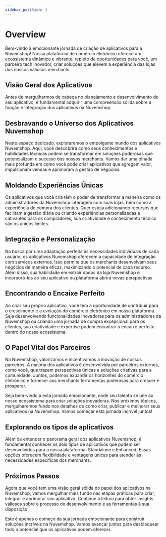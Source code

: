 ```yaml
---
sidebar_position: 1
---
```


# Overview

Bem-vindo à emocionante jornada de criação de aplicativos para a Nuvemshop! Nossa plataforma de comércio eletrônico oferece um ecossistema dinâmico e vibrante, repleto de oportunidades para você, um parceiro tech inovador, criar soluções que elevem a experiência das lojas dos nossos valiosos merchants.

## Visão Geral dos Aplicativos

Antes de mergulharmos de cabeça no planejamento e desenvolvimento do seu aplicativo, é fundamental adquirir uma compreensão sólida sobre a função e integração dos aplicativos na Nuvemshop.

## Desbravando o Universo dos Aplicativos Nuvemshop

Neste espaço dedicado, exploraremos o empolgante mundo dos aplicativos Nuvemshop. Aqui, você descobrirá como seus conhecimentos e habilidades técnicas podem se transformar em soluções poderosas que potencializam o sucesso dos nossos merchants. Vamos dar uma olhada mais profunda em como você pode criar aplicativos que agregam valor, impulsionam vendas e aprimoram a gestão de negócios.

## Moldando Experiências Únicas

Os aplicativos que você cria têm o poder de transformar a maneira como os administradores da Nuvemshop interagem com suas lojas, bem como a experiência de compra dos clientes. Quer esteja adicionando recursos que facilitam a gestão diária ou criando experiências personalizadas e cativantes para os compradores, sua criatividade e conhecimento técnico são os únicos limites.

## Integração e Personalização

Na busca por uma adaptação perfeita às necessidades individuais de cada usuário, os aplicativos Nuvemshop oferecem a capacidade de integração com serviços externos. Isso permite que os merchants desenvolvam seus negócios de maneira eficaz, maximizando o potencial de cada recurso. Além disso, sua habilidade em extrair dados da loja Nuvemshop e incorporá-los ao seu aplicativo ou plataforma abrirá novas perspectivas.

## Encontrando o Encaixe Perfeito

Ao criar seu próprio aplicativo, você tem a oportunidade de contribuir para o crescimento e a evolução do comércio eletrônico em nossa plataforma. Seja desenvolvendo funcionalidades inovadoras para os administradores da Nuvemshop ou criando uma jornada de compra excepcional para os clientes, sua criatividade e expertise podem encontrar o encaixe perfeito dentro do nosso ecossistema.

## O Papel Vital dos Parceiros

Na Nuvemshop, valorizamos e incentivamos a inovação de nossos parceiros. A maioria dos aplicativos é desenvolvida por parceiros externos, como você, que trazem perspectivas únicas e soluções criativas para a comunidade. Juntos, podemos expandir os horizontes do comércio eletrônico e fornecer aos merchants ferramentas poderosas para crescer e prosperar.

Seja bem-vindo a esta jornada emocionante, onde seu talento se une ao nosso ecossistema para criar soluções inovadoras. Nos próximos tópicos, mergulharemos fundo nos detalhes de como criar, publicar e melhorar seus aplicativos na Nuvemshop. Vamos começar esta jornada incrível juntos!

## Explorando os tipos de aplicativos

Além de entender o panorama geral dos aplicativos Nuvemshop, é fundamental conhecer os dois tipos de aplicativos que podem ser desenvolvidos para a nossa plataforma: Standalone e Enhanced. Essas opções oferecem flexibilidade e vantagens únicas para atender às necessidades específicas dos merchants.

## Próximos Passos

Agora que você tem uma visão geral sólida do papel dos aplicativos na Nuvemshop, vamos mergulhar mais fundo nas etapas práticas para criar, integrar e aprimorar seu aplicativo. Continue a leitura para obter insights valiosos sobre o processo de desenvolvimento e as ferramentas à sua disposição.

Este é apenas o começo da sua jornada emocionante para construir soluções incríveis na Nuvemshop. Vamos avançar juntos para desbloquear todo o potencial que os aplicativos podem oferecer.
